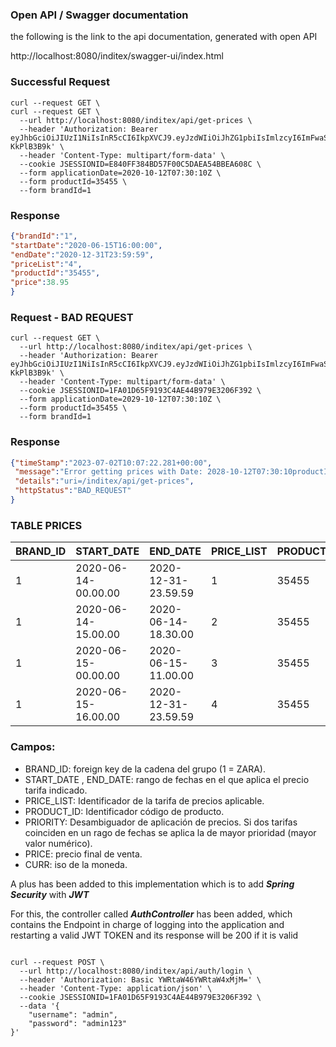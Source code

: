 ### Open API / Swagger documentation
the following is the link to the api documentation, generated with open API

http://localhost:8080/inditex/swagger-ui/index.html


### Successful Request

```console
curl --request GET \
curl --request GET \
  --url http://localhost:8080/inditex/api/get-prices \
  --header 'Authorization: Bearer eyJhbGciOiJIUzI1NiIsInR5cCI6IkpXVCJ9.eyJzdWIiOiJhZG1pbiIsImlzcyI6ImFwaSIsImlhdCI6MTY4OTk1OTk1MiwiZXhwIjoxNjg5OTY3MTUyfQ.ysMu0j305wQWCFrs8yPoTOSBI0Sic1zhC-KkPlB3B9k' \
  --header 'Content-Type: multipart/form-data' \
  --cookie JSESSIONID=E840FF384BD57F00C5DAEA54BBEA608C \
  --form applicationDate=2020-10-12T07:30:10Z \
  --form productId=35455 \
  --form brandId=1
```

### Response

```json
{"brandId":"1",
"startDate":"2020-06-15T16:00:00",
"endDate":"2020-12-31T23:59:59",
"priceList":"4",
"productId":"35455",
"price":38.95
}
```



### Request - BAD REQUEST

```console
curl --request GET \
  --url http://localhost:8080/inditex/api/get-prices \
  --header 'Authorization: Bearer eyJhbGciOiJIUzI1NiIsInR5cCI6IkpXVCJ9.eyJzdWIiOiJhZG1pbiIsImlzcyI6ImFwaSIsImlhdCI6MTY4OTk1OTk1MiwiZXhwIjoxNjg5OTY3MTUyfQ.ysMu0j305wQWCFrs8yPoTOSBI0Sic1zhC-KkPlB3B9k' \
  --header 'Content-Type: multipart/form-data' \
  --cookie JSESSIONID=1FA01D65F9193C4AE44B979E3206F392 \
  --form applicationDate=2029-10-12T07:30:10Z \
  --form productId=35455 \
  --form brandId=1
```

### Response

```json
{"timeStamp":"2023-07-02T10:07:22.281+00:00",
 "message":"Error getting prices with Date: 2028-10-12T07:30:10productId35455BrandId1",
 "details":"uri=/inditex/api/get-prices",
 "httpStatus":"BAD_REQUEST"
}
```


### TABLE PRICES


| BRAND_ID | START_DATE   | END_DATE             | PRICE_LIST | PRODUCT_ID | PRIORITY | PRICE | CURR |
|---|---------------------|----------------------|------------|-------|----------|-------|----|
| 1 | 2020-06-14-00.00.00 | 2020-12-31-23.59.59  | 1          | 35455 | 0        | 35.50 | EUR |
| 1 | 2020-06-14-15.00.00 | 2020-06-14-18.30.00  | 2          | 35455 | 1        | 25.45 | EUR |
| 1 | 2020-06-15-00.00.00 | 2020-06-15-11.00.00  | 3          | 35455 | 1        | 30.50 | EUR |
| 1 | 2020-06-15-16.00.00 | 2020-12-31-23.59.59  | 4          | 35455 | 1        | 38.95 | EUR |

### Campos:

- BRAND_ID: foreign key de la cadena del grupo (1 = ZARA).
- START_DATE , END_DATE: rango de fechas en el que aplica el precio tarifa indicado.
- PRICE_LIST: Identificador de la tarifa de precios aplicable.
- PRODUCT_ID: Identificador código de producto.
- PRIORITY: Desambiguador de aplicación de precios. Si dos tarifas coinciden en un rago de fechas se aplica la de mayor prioridad (mayor valor numérico).
- PRICE: precio final de venta.
- CURR: iso de la moneda.






A plus has been added to this implementation which is to add **_Spring Security_** with **_JWT_**

For this, the controller called **_AuthController_** has been added, which contains the Endpoint in charge of logging into the application and restarting
a valid JWT TOKEN and its response will be 200 if it is valid

```console

curl --request POST \
  --url http://localhost:8080/inditex/api/auth/login \
  --header 'Authorization: Basic YWRtaW46YWRtaW4xMjM=' \
  --header 'Content-Type: application/json' \
  --cookie JSESSIONID=1FA01D65F9193C4AE44B979E3206F392 \
  --data '{
	"username": "admin",
	"password": "admin123"
}'

```

 
